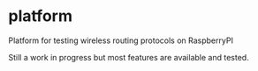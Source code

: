 # platform
Platform for testing wireless routing protocols on RaspberryPI

Still a work in progress but most features are available and tested.
